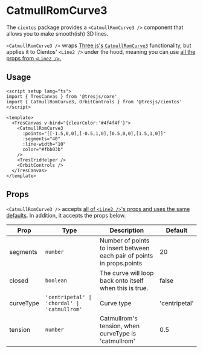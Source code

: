 # CatmullRomCurve3

<DocsDemo>
  <CatmullRomCurve3Demo />
</DocsDemo>

The `cientos` package provides a `<CatmullRomCurve3 />` component that allows you to make smooth(ish) 3D lines.

`<CatmullRomCurve3 />` wraps [Three.js's `CatmullRomCurve3`](https://threejs.org/docs/index.html?q=catmu#api/en/extras/curves/CatmullRomCurve3) functionality, but applies it to Cientos' `<Line2 />` under the hood, meaning you can use [all the props from `<Line2 />`.](line2#props)


## Usage

```vue{3,8-13}
<script setup lang="ts">
import { TresCanvas } from '@tresjs/core'
import { CatmullRomCurve3, OrbitControls } from '@tresjs/cientos'
</script>

<template>
  <TresCanvas v-bind="{clearColor:'#4f4f4f'}">
    <CatmullRomCurve3
      :points="[[-1.5,0,0],[-0.5,1,0],[0.5,0,0],[1.5,1,0]]"
      :segments="40"
      :line-width="10"
      color="#fbb03b"
    />
    <TresGridHelper />
    <OrbitControls />
  </TresCanvas>
</template>

```

## Props

`<CatmullRomCurve3 />` accepts [all of `<Line2 />`'s props and uses the same defaults](line2#props). In addition, it accepts the props below.

| Prop         | Type      | Description                                                                   | Default        |
| ------------ | --------- | ----------------------------------------------------------------------------- | -------------- |
| segments     | `number`  | Number of points to insert between each pair of points in props.points        | 20             |
| closed       | `boolean` | The curve will loop back onto itself when this is true.                       | false          |
| curveType    | `'centripetal' \| 'chordal' \| 'catmullrom'` | Curve type                                 | 'centripetal'  |
| tension      | `number`  | Catmullrom's tension, when curveType is 'catmullrom'                          | 0.5            |
